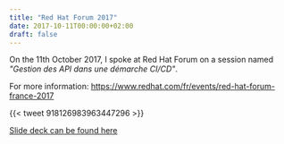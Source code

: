 ```yaml
---
title: "Red Hat Forum 2017"
date: 2017-10-11T00:00:00+02:00
draft: false
---
```


On the 11th October 2017, I spoke at Red Hat Forum on a session named
_"Gestion des API dans une démarche CI/CD"_.

For more information: https://www.redhat.com/fr/events/red-hat-forum-france-2017

{{< tweet 918126983963447296 >}}

[Slide deck can be found here](http://images.engage.redhat.com/Web/RedHat/%7Bd7510765-62e8-4ea8-9f64-226259730a17%7D_Gestion_des_API_dans_une_de%CC%81marche_CI_CD.pdf)